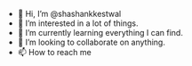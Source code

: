 - 👋 Hi, I’m @shashankkestwal
- 👀 I’m interested in a lot of things.
- 🌱 I’m currently learning everything I can find.
- 💞️ I’m looking to collaborate on anything.
- 📫 How to reach me

<!---
shashankkestwal/shashankkestwal is a ✨ special ✨ repository because its `README.md` (this file) appears on your GitHub profile.
You can click the Preview link to take a look at your changes.
--->
